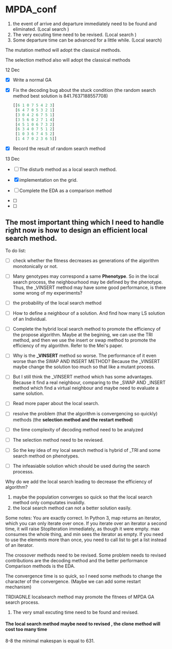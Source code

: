 # MPDA_conf

1. the event of arrive and departure immediately need to be found and eliminated. (Local search )
2. The very excuting time need to be revised. (Local search )
3. Some departure time can be advanced for a little while. (Local search)





The mutation method will adopt the classical methods.

The selection method also will adopt the classical methods







12 Dec 

- [x] Write a normal GA

- [x] Fix the decoding bug about the stuck condition (the random search method best solution is 841.7637188557708)

  ```python
  [[6 1 0 7 5 4 2 3]
   [6 4 7 0 5 3 2 1]
   [3 0 4 2 6 7 5 1]
   [3 5 6 0 2 7 1 4]
   [4 5 1 0 6 7 3 2]
   [6 3 4 0 7 5 1 2]
   [1 0 3 6 7 4 5 2]
   [1 4 7 0 2 3 6 5]]
  ```

- [x] Record the result of random search method

13 Dec

- [ ] The disturb method as a local search method.
- [x] implementation on the grid.





- [ ] Complete the EDA as a comparison method
- [ ] 
- [ ] 



## The most important thing which I need to handle right now is how to design an efficient local search method.



To do list:

- [ ] check whether the fitness decreases as  generations of the algorithm monotonically or not. 
- [ ] Many genotypes may correspond a same **Phenotype**. So in the local search process, the neighbourhood may be defined by the phenotype. Thus, the _VINSERT method may have some good performance, is there some wrong of my experiments?
- [ ] the probability of the local search method 
- [ ] How to define a neighbour of a solution. And find how many LS solution of an Individual.
- [ ] Complete the hybrid local search method to promote the efficiency of the propose algorithm. Maybe at the begining, we can use the TRI method, and then we use the insert or swap method to promote the efficiency of my algorithm. Refer to the Mei's paper.
- [ ] Why is the **_VINSERT** method so worse. The performance of it even worse than the SWAP AND INSERT METHOD?   Because the _VINSERT maybe change the solution too much so that like a mutant process.
- [ ] But I still think the _VINSERT method which has some advantages. Because it find a real neighbour, comparing to the  _SWAP AND _INSERT method which find a virtual neighbour and maybe need to evaluate a same solution.
- [ ] Read more paper about the local search. 
- [ ]  resolve the problem (that the algorithm is convergencing so quickly)  methods (the **selection method and the restart method**)
- [ ] the time complexity  of decoding method need to be analyzed
- [ ] The selection method need to be reviesed.
- [ ] So the key idea of my local search method is hybrid of _TRI and some search method on phenotypes.
- [ ] The infeasiable solution which should be used during the search processs.



Why do we add the local search leading to decrease the efficiency  of algorithm?

1. maybe the population converges so quick so that the local search method only computates invalidly.
2. the local search method can not  a better solution easily. 



Some notes:
You are exactly correct. In Python 3, map returns an iterator, which you can only iterate over once. If you iterate over an iterator a second time, it will raise StopIteration immediately, as though it were empty. max consumes the whole thing, and min sees the iterator as empty. If you need to use the elements more than once, you need to call list to get a list instead of an iterator.



The crossover methods need to be revised.
Some problem needs to revised
contributions are the decoding method and the better performance
Comparison methods is the EDA.

The convergence time is so quick, so I need some methods to 
change the character of the convergence. (Maybe we can add some restart mechanism)

TRDIAGNLE localsearch method may promote the fitnees of MPDA GA search process.




1. The very small excuting time need to be found and revised.









#### The local search method maybe need to revised , the clone method will cost too many time 

8-8 the minimal makespan is equal to 631.
